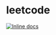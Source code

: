 # leetcode
[![Inline docs](http://inch-ci.org/github/lanceryan11/leetcode.svg?branch=master)](http://inch-ci.org/github/lanceryan11/leetcode)
